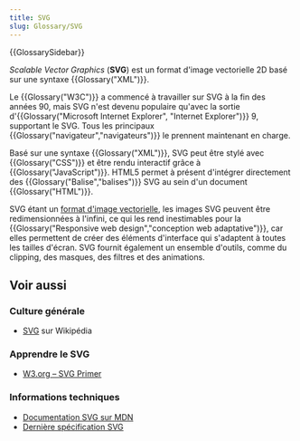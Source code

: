 ```yaml
---
title: SVG
slug: Glossary/SVG
---
```


{{GlossarySidebar}}

_Scalable Vector Graphics_ (**SVG**) est un format d'image vectorielle 2D basé sur une syntaxe {{Glossary("XML")}}.

Le {{Glossary("W3C")}} a commencé à travailler sur SVG à la fin des années 90, mais SVG n'est devenu populaire qu'avec la sortie d'{{Glossary("Microsoft Internet Explorer", "Internet Explorer")}} 9, supportant le SVG. Tous les principaux {{Glossary("navigateur","navigateurs")}} le prennent maintenant en charge.

Basé sur une syntaxe {{Glossary("XML")}}, SVG peut être stylé avec {{Glossary("CSS")}} et être rendu interactif grâce à {{Glossary("JavaScript")}}. HTML5 permet à présent d'intégrer directement des {{Glossary("Balise","balises")}} SVG au sein d'un document {{Glossary("HTML")}}.

SVG étant un [format d'image vectorielle](http://fr.wikipedia.org/wiki/Image_vectorielle), les images SVG peuvent être redimensionnées à l'infini, ce qui les rend inestimables pour la {{Glossary("Responsive web design","conception web adaptative")}}, car elles permettent de créer des éléments d'interface qui s'adaptent à toutes les tailles d'écran. SVG fournit également un ensemble d'outils, comme du clipping, des masques, des filtres et des animations.

## Voir aussi

### Culture générale

- [SVG](https://fr.wikipedia.org/wiki/Scalable_Vector_Graphics) sur Wikipédia

### Apprendre le SVG

- [W3.org – SVG Primer](https://www.w3.org/Graphics/SVG/IG/resources/svgprimer.html)

### Informations techniques

- [Documentation SVG sur MDN](/fr/docs/Web/SVG)
- [Dernière spécification SVG](https://www.w3.org/TR/SVG/)
